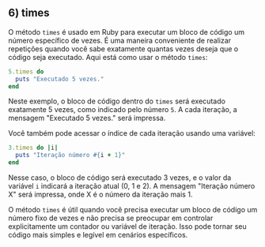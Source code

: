 ## 6) times

O método `times` é usado em Ruby para executar um bloco de código um número específico de vezes. É uma maneira conveniente de realizar repetições quando você sabe exatamente quantas vezes deseja que o código seja executado. Aqui está como usar o método `times`:

```ruby
5.times do
  puts "Executado 5 vezes."
end

```

Neste exemplo, o bloco de código dentro do `times` será executado exatamente 5 vezes, como indicado pelo número `5`. A cada iteração, a mensagem "Executado 5 vezes." será impressa.

Você também pode acessar o índice de cada iteração usando uma variável:

```ruby
3.times do |i|
  puts "Iteração número #{i + 1}"
end

```

Nesse caso, o bloco de código será executado 3 vezes, e o valor da variável `i` indicará a iteração atual (0, 1 e 2). A mensagem "Iteração número X" será impressa, onde X é o número da iteração mais 1.

O método `times` é útil quando você precisa executar um bloco de código um número fixo de vezes e não precisa se preocupar em controlar explicitamente um contador ou variável de iteração. Isso pode tornar seu código mais simples e legível em cenários específicos.
